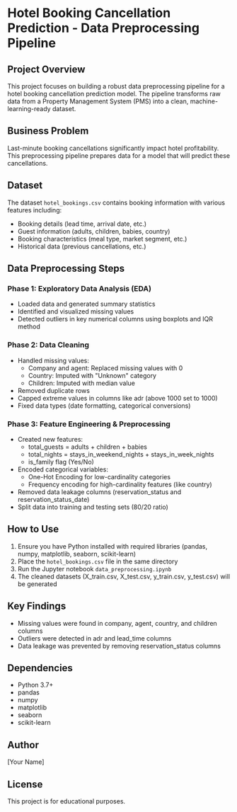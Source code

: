 # Hotel Booking Cancellation Prediction - Data Preprocessing Pipeline

## Project Overview
This project focuses on building a robust data preprocessing pipeline for a hotel booking cancellation prediction model. The pipeline transforms raw data from a Property Management System (PMS) into a clean, machine-learning-ready dataset.

## Business Problem
Last-minute booking cancellations significantly impact hotel profitability. This preprocessing pipeline prepares data for a model that will predict these cancellations.

## Dataset
The dataset `hotel_bookings.csv` contains booking information with various features including:
- Booking details (lead time, arrival date, etc.)
- Guest information (adults, children, babies, country)
- Booking characteristics (meal type, market segment, etc.)
- Historical data (previous cancellations, etc.)


## Data Preprocessing Steps

### Phase 1: Exploratory Data Analysis (EDA)
- Loaded data and generated summary statistics
- Identified and visualized missing values
- Detected outliers in key numerical columns using boxplots and IQR method

### Phase 2: Data Cleaning
- Handled missing values:
  - Company and agent: Replaced missing values with 0
  - Country: Imputed with "Unknown" category
  - Children: Imputed with median value
- Removed duplicate rows
- Capped extreme values in columns like adr (above 1000 set to 1000)
- Fixed data types (date formatting, categorical conversions)

### Phase 3: Feature Engineering & Preprocessing
- Created new features:
  - total_guests = adults + children + babies
  - total_nights = stays_in_weekend_nights + stays_in_week_nights
  - is_family flag (Yes/No)
- Encoded categorical variables:
  - One-Hot Encoding for low-cardinality categories
  - Frequency encoding for high-cardinality features (like country)
- Removed data leakage columns (reservation_status and reservation_status_date)
- Split data into training and testing sets (80/20 ratio)

## How to Use
1. Ensure you have Python installed with required libraries (pandas, numpy, matplotlib, seaborn, scikit-learn)
2. Place the `hotel_bookings.csv` file in the same directory
3. Run the Jupyter notebook `data_preprocessing.ipynb`
4. The cleaned datasets (X_train.csv, X_test.csv, y_train.csv, y_test.csv) will be generated

## Key Findings
- Missing values were found in company, agent, country, and children columns
- Outliers were detected in adr and lead_time columns
- Data leakage was prevented by removing reservation_status columns

## Dependencies
- Python 3.7+
- pandas
- numpy
- matplotlib
- seaborn
- scikit-learn

## Author
[Your Name]

## License
This project is for educational purposes.
